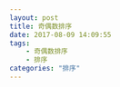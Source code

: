 ```yaml
---
layout: post
title: 奇偶数排序
date: 2017-08-09 14:09:55
tags:
    - 奇偶数排序
    - 排序
categories: "排序"
---
```


